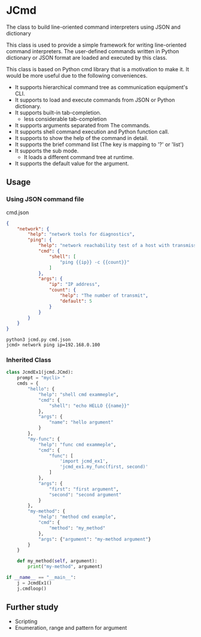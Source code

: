 # JCmd
The class to build line-oriented command interpreters using JSON and dictionary

This class is used to provide a simple framework for writing line-oriented
command interpreters. The user-defined commands written in Python dictionary 
or JSON format are loaded and executed by this class.

This class is based on Python cmd library that is a motivation to make it.
It would be more useful due to the following conveniences.

- It supports hierarchical command tree as communication equipment's CLI.
- It supports to load and execute commands from JSON or Python dictionary.
- It supports built-in tab-completion.
    - less considerable tab-completion
- It supports arguments separated from The commands.
- It supports shell command execution and Python function call.
- It supports to show the help of the command in detail.
- It supports the brief command list (The key is mapping to '?' or 'list')
- It supports the sub mode.
  - It loads a different command tree at runtime.
- It supports the default value for the argument.

## Usage

### Using JSON command file

cmd.json

``` json
{
    "network": {
        "help": "network tools for diagnostics",
        "ping": {
            "help": "network reachability test of a host with transmission count",
            "cmd": {
                "shell": [
                    "ping {{ip}} -c {{count}}"
                ]
            },
            "args": {
                "ip": "IP address",
                "count": {
                    "help": "The number of transmit",
                    "default": 5
                }
            }
        }
    }
}
```

``` shell
python3 jcmd.py cmd.json
jcmd> network ping ip=192.168.0.100
```

### Inherited Class

```python
class JcmdEx1(jcmd.JCmd):
    prompt = "mycli> "
    cmds = {
        "hello": {
            "help": "shell cmd exammeple",
            "cmd": {
                "shell": "echo HELLO {{name}}"
            },
            "args": {
                "name": "hello argument"
            }
        },
        "my-func": {
            "help": "func cmd exammeple",
            "cmd": {
                "func": [
                    'import jcmd_ex1',
                    'jcmd_ex1.my_func(first, second)'
                ]
            },
            "args": {
                "first": "first argument",
                "second": "second argument"
            }
        },
        "my-method": {
            "help": "method cmd example",
            "cmd": {
                "method": "my_method"
            },
            "args": {"argument": "my-method argument"}
        }
    }

    def my_method(self, argument):
        print("my-method", argument)

if __name__ == "__main__":
    j = JcmdEx1()
    j.cmdloop()

```

## Further study

- Scripting
- Enumeration, range and pattern for argument

